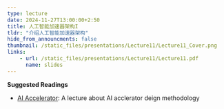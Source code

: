 ```yaml
---
type: lecture
date: 2024-11-27T13:00:00+2:50
title: 人工智能加速器架构I
tldr: "介绍人工智能加速器架构"
hide_from_announcments: false
thumbnail: /static_files/presentations/Lecture11/Lecture11_Cover.png
links:    
    - url: /static_files/presentations/Lecture11/Lecture11.pdf
      name: slides
---
```


**Suggested Readings**
- [AI Accelerator](https://www.youtube.com/watch?v=IXp5KMVZRqY): A lecture about AI acclerator deign methodology